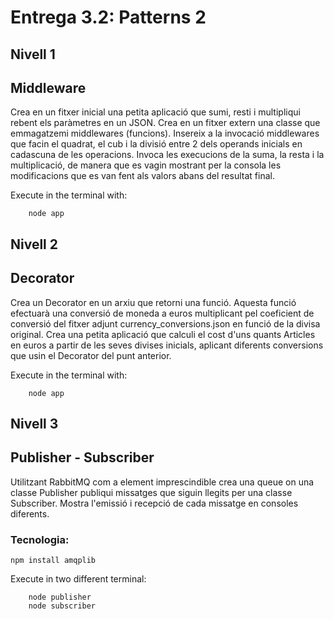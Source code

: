 # Entrega 3.2: Patterns 2
## Nivell 1
## Middleware
Crea en un fitxer inicial una petita aplicació que sumi, resti i multipliqui rebent els paràmetres en un JSON.
Crea en un fitxer extern una classe que emmagatzemi middlewares (funcions).
Insereix a la invocació middlewares que facin el quadrat, el cub i la divisió entre 2 dels operands inicials en cadascuna de les operacions. Invoca les execucions de la suma, la resta i la multiplicació, de manera que es vagin mostrant per la consola les modificacions que es van fent als valors abans del resultat final.

Execute in the terminal with:
```
    node app
```   
## Nivell 2
## Decorator
Crea un Decorator en un arxiu que retorni una funció. Aquesta funció efectuarà una conversió de moneda a euros multiplicant pel coeficient de conversió del fitxer adjunt currency_conversions.json en funció de la divisa original.
Crea una petita aplicació que calculi el cost d'uns quants Articles en euros a partir de les seves divises inicials, aplicant diferents conversions que usin el Decorator del punt anterior.

Execute in the terminal with:
```
    node app
```    
## Nivell 3
## Publisher - Subscriber
Utilitzant RabbitMQ com a element imprescindible crea una queue on una classe Publisher publiqui missatges que siguin llegits per una classe Subscriber. Mostra l'emissió i recepció de cada missatge en consoles diferents.
### Tecnologia:
    npm install amqplib

Execute in two different terminal:
```
    node publisher
    node subscriber
```
    